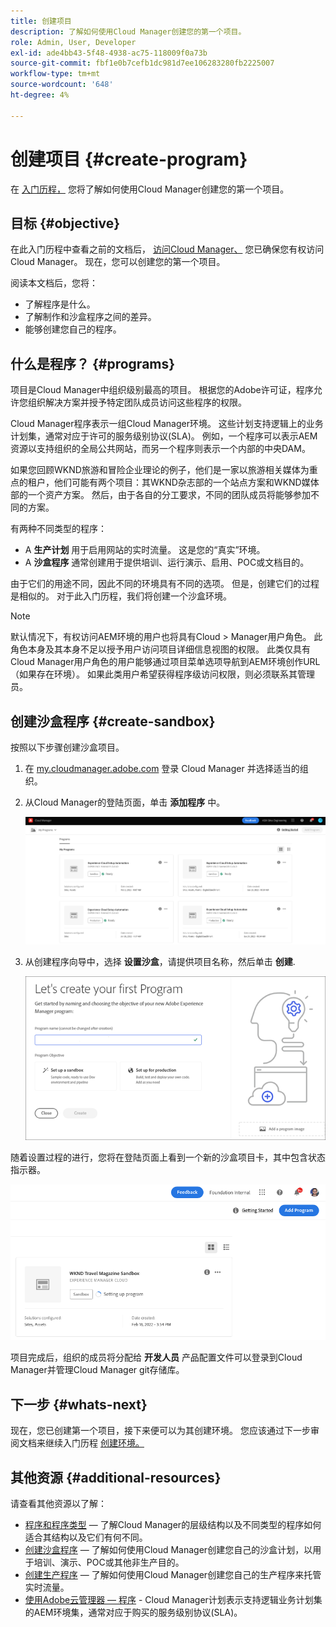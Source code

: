 ```yaml
---
title: 创建项目
description: 了解如何使用Cloud Manager创建您的第一个项目。
role: Admin, User, Developer
exl-id: ade4bb43-5f48-4938-ac75-118009f0a73b
source-git-commit: fbf1e0b7cefb1dc981d7ee106283280fb2225007
workflow-type: tm+mt
source-wordcount: '648'
ht-degree: 4%

---
```


# 创建项目 {#create-program}

在 [入门历程，](overview.md) 您将了解如何使用Cloud Manager创建您的第一个项目。

## 目标 {#objective}

在此入门历程中查看之前的文档后， [访问Cloud Manager、](cloud-manager.md) 您已确保您有权访问Cloud Manager。 现在，您可以创建您的第一个项目。

阅读本文档后，您将：

* 了解程序是什么。
* 了解制作和沙盒程序之间的差异。
* 能够创建您自己的程序。

## 什么是程序？ {#programs}

项目是Cloud Manager中组织级别最高的项目。 根据您的Adobe许可证，程序允许您组织解决方案并授予特定团队成员访问这些程序的权限。

Cloud Manager程序表示一组Cloud Manager环境。 这些计划支持逻辑上的业务计划集，通常对应于许可的服务级别协议(SLA)。 例如，一个程序可以表示AEM资源以支持组织的全局公共网站，而另一个程序则表示一个内部的中央DAM。

如果您回顾WKND旅游和冒险企业理论的例子，他们是一家以旅游相关媒体为重点的租户，他们可能有两个项目：其WKND杂志部的一个站点方案和WKND媒体部的一个资产方案。 然后，由于各自的分工要求，不同的团队成员将能够参加不同的方案。

有两种不同类型的程序：

* A **生产计划** 用于启用网站的实时流量。 这是您的“真实”环境。
* A **沙盒程序** 通常创建用于提供培训、运行演示、启用、POC或文档目的。

由于它们的用途不同，因此不同的环境具有不同的选项。 但是，创建它们的过程是相似的。 对于此入门历程，我们将创建一个沙盒环境。

>[!NOTE]
>
>默认情况下，有权访问AEM环境的用户也将具有Cloud > Manager用户角色。 此角色本身及其本身不足以授予用户访问项目详细信息视图的权限。 此类仅具有Cloud Manager用户角色的用户能够通过项目菜单选项导航到AEM环境创作URL（如果存在环境）。 如果此类用户希望获得程序级访问权限，则必须联系其管理员。

## 创建沙盒程序 {#create-sandbox}

按照以下步骤创建沙盒项目。

1. 在 [my.cloudmanager.adobe.com](https://my.cloudmanager.adobe.com/) 登录 Cloud Manager 并选择适当的组织。

1. 从Cloud Manager的登陆页面，单击 **添加程序** 中。

   ![Cloud Manager登录页面](/help/implementing/cloud-manager/getting-access-to-aem-in-cloud/assets/first_timelogin1.png)

1. 从创建程序向导中，选择 **设置沙盒**，请提供项目名称，然后单击 **创建**.

   ![程序类型创建](/help/implementing/cloud-manager/getting-access-to-aem-in-cloud/assets/create-sandbox.png)

随着设置过程的进行，您将在登陆页面上看到一个新的沙盒项目卡，其中包含状态指示器。

![从概述页面创建沙盒](/help/implementing/cloud-manager/getting-access-to-aem-in-cloud/assets/program-create-setupdemo2.png)

项目完成后，组织的成员将分配给 **开发人员** 产品配置文件可以登录到Cloud Manager并管理Cloud Manager git存储库。

## 下一步 {#whats-next}

现在，您已创建第一个项目，接下来便可以为其创建环境。 您应该通过下一步审阅文档来继续入门历程 [创建环境。](create-environments.md)

## 其他资源 {#additional-resources}

请查看其他资源以了解：

* [程序和程序类型](/help/implementing/cloud-manager/getting-access-to-aem-in-cloud/program-types.md)  — 了解Cloud Manager的层级结构以及不同类型的程序如何适合其结构以及它们有何不同。
* [创建沙盒程序](/help/implementing/cloud-manager/getting-access-to-aem-in-cloud/creating-sandbox-programs.md)  — 了解如何使用Cloud Manager创建您自己的沙盒计划，以用于培训、演示、POC或其他非生产目的。
* [创建生产程序](/help/implementing/cloud-manager/getting-access-to-aem-in-cloud/creating-production-programs.md)  — 了解如何使用Cloud Manager创建您自己的生产程序来托管实时流量。
* [使用Adobe云管理器 — 程序](https://experienceleague.adobe.com/docs/experience-manager-learn/cloud-service/cloud-manager/programs.html) - Cloud Manager计划表示支持逻辑业务计划集的AEM环境集，通常对应于购买的服务级别协议(SLA)。
